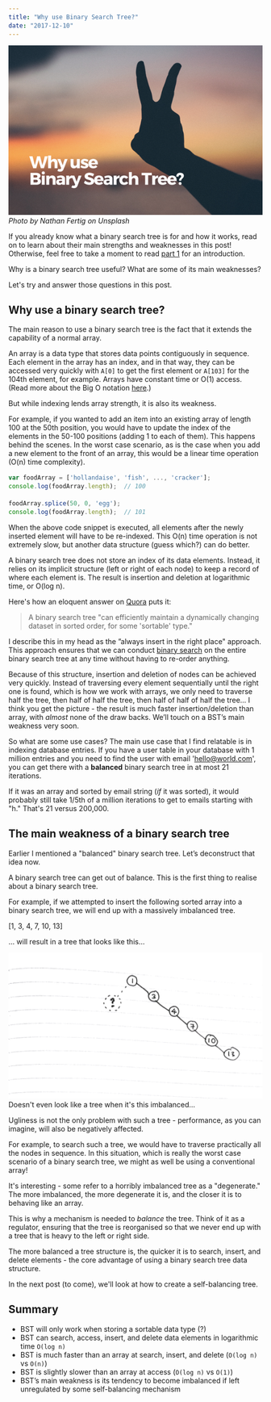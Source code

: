 ```yaml
---
title: "Why use Binary Search Tree?"
date: "2017-12-10"
---
```


![why use binary search tree banner with peace hand sign](images/BSP-why-use-binary-search-tree.png)
_Photo by Nathan Fertig on Unsplash_

If you already know what a binary search tree is for and how it works, read on to learn about their main strengths and weaknesses in this post! Otherwise, feel free to take a moment to read [part 1](/2017-12-03-binary-search-tree-explained/) for an introduction.

Why is a binary search tree useful? What are some of its main weaknesses?

Let's try and answer those questions in this post.
## Why use a binary search tree?

The main reason to use a binary search tree is the fact that it extends the capability of a normal array.

An array is a data type that stores data points contiguously in sequence. Each element in the array has an index, and in that way, they can be accessed very quickly with `A[0]` to get the first element or `A[103]` for the 104th element, for example. Arrays have constant time or O(1) access. (Read more about the Big O notation [here](/2017-11-15-algorithm-time-complexity-big-o-notation/).)

But while indexing lends array strength, it is also its weakness.

For example, if you wanted to add an item into an existing array of length 100 at the 50th position, you would have to update the index of the elements in the 50-100 positions (adding 1 to each of them). This happens behind the scenes. In the worst case scenario, as is the case when you add a new element to the front of an array, this would be a linear time operation (O(n) time complexity).

```js
var foodArray = ['hollandaise', 'fish', ..., 'cracker'];
console.log(foodArray.length);  // 100

foodArray.splice(50, 0, 'egg');
console.log(foodArray.length);  // 101
```

When the above code snippet is executed, all elements after the newly inserted element will have to be re-indexed. This O(n) time operation is not extremely slow, but another data structure (guess which?) can do better.

A binary search tree does not store an index of its data elements. Instead, it relies on its implicit structure (left or right of each node) to keep a record of where each element is. The result is insertion and deletion at logarithmic time, or O(log n).

Here's how an eloquent answer on [Quora](https://www.quora.com/What-are-some-practical-applications-of-binary-search-trees/answer/Eugene-Yarovoi?srid=pJ7U) puts it:

> A binary search tree "can efficiently maintain a dynamically changing dataset in sorted order, for some 'sortable' type."

I describe this in my head as the ”always insert in the right place" approach. This approach ensures that we can conduct [binary search](/2017-11-22-binary-search-explained/) on the entire binary search tree at any time without having to re-order anything.

Because of this structure, insertion and deletion of nodes can be achieved very quickly. Instead of traversing every element sequentially until the right one is found, which is how we work with arrays, we only need to traverse half the tree, then half of half the tree, then half of half of half the tree... I think you get the picture - the result is much faster insertion/deletion than array, with _almost_ none of the draw backs. We’ll touch on a BST’s main weakness very soon.

So what are some use cases? The main use case that I find relatable is in indexing database entries. If you have a user table in your database with 1 million entries and you need to find the user with email 'hello@world.com', you can get there with a **balanced** binary search tree in at most 21 iterations.

If it was an array and sorted by email string (_if_ it was sorted), it would probably still take 1/5th of a million iterations to get to emails starting with "h." That's 21 versus 200,000.

## The main weakness of a binary search tree

Earlier I mentioned a "balanced" binary search tree. Let’s deconstruct that idea now.

A binary search tree can get out of balance. This is the first thing to realise about a binary search tree.

For example, if we attempted to insert the following sorted array into a binary search tree, we will end up with a massively imbalanced tree.

[1, 3, 4, 7, 10, 13]

… will result in a tree that looks like this…

![imbalanced binary search tree](images/BSP-imbalanced-binary-search-tree-2-1024x588.png) Doesn't even look like a tree when it's this imbalanced...

Ugliness is not the only problem with such a tree - performance, as you can imagine, will also be negatively affected.

For example, to search such a tree, we would have to traverse practically all the nodes in sequence. In this situation, which is really the worst case scenario of a binary search tree, we might as well be using a conventional array!

It's interesting - some refer to a horribly imbalanced tree as a "degenerate." The more imbalanced, the more degenerate it is, and the closer it is to behaving like an array.

This is why a mechanism is needed to _balance_ the tree. Think of it as a regulator, ensuring that the tree is reorganised so that we never end up with a tree that is heavy to the left or right side.

The more balanced a tree structure is, the quicker it is to search, insert, and delete elements - the core advantage of using a binary search tree data structure.

In the next post (to come), we'll look at how to create a self-balancing tree.

## Summary

- BST will only work when storing a sortable data type (?)
- BST can search, access, insert, and delete data elements in logarithmic time `O(log n)`
- BST is much faster than an array at search, insert, and delete (`O(log n)` vs `O(n)`)
- BST is slightly slower than an array at access (`O(log n)` vs `O(1)`)
- BST’s main weakness is its tendency to become imbalanced if left unregulated by some self-balancing mechanism

